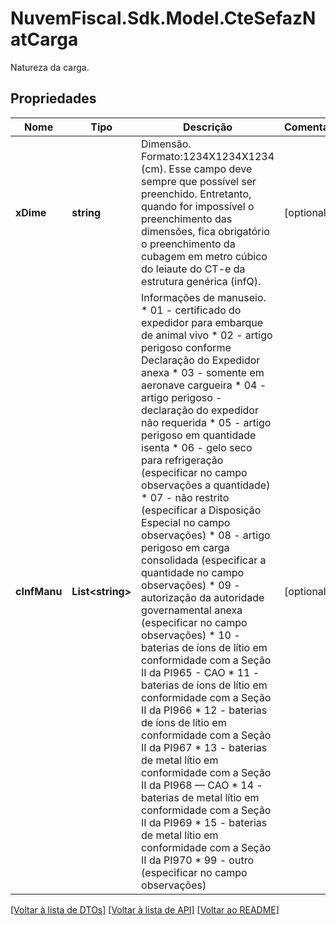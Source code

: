 # NuvemFiscal.Sdk.Model.CteSefazNatCarga
Natureza da carga.

## Propriedades

Nome | Tipo | Descrição | Comentários
------------ | ------------- | ------------- | -------------
**xDime** | **string** | Dimensão.  Formato:1234X1234X1234 (cm). Esse campo deve sempre que possível ser preenchido. Entretanto, quando for impossível o preenchimento das dimensões, fica obrigatório o preenchimento da cubagem em metro cúbico do leiaute do CT-e da estrutura genérica (infQ). | [optional] 
**cInfManu** | **List&lt;string&gt;** | Informações de manuseio.  * 01 - certificado do expedidor para embarque de animal vivo  * 02 - artigo perigoso conforme Declaração do Expedidor anexa  * 03 - somente em aeronave cargueira  * 04 - artigo perigoso - declaração do expedidor não requerida  * 05 - artigo perigoso em quantidade isenta  * 06 - gelo seco para refrigeração (especificar no campo observações a quantidade)  * 07 - não restrito (especificar a Disposição Especial no campo observações)  * 08 - artigo perigoso em carga consolidada (especificar a quantidade no campo observações)  * 09 - autorização da autoridade governamental anexa (especificar no campo observações)  * 10 - baterias de íons de lítio em conformidade com a Seção II da PI965 - CAO  * 11 - baterias de íons de lítio em conformidade com a Seção II da PI966  * 12 - baterias de íons de lítio em conformidade com a Seção II da PI967  * 13 - baterias de metal lítio em conformidade com a Seção II da PI968 — CAO  * 14 - baterias de metal lítio em conformidade com a Seção II da PI969  * 15 - baterias de metal lítio em conformidade com a Seção II da PI970  * 99 - outro (especificar no campo observações) | [optional] 

[[Voltar à lista de DTOs]](../README.md#documentation-for-models) [[Voltar à lista de API]](../README.md#documentation-for-api-endpoints) [[Voltar ao README]](../README.md)

